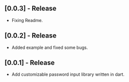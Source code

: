 ## [0.0.3] - Release

* Fixing Readme.

## [0.0.2] - Release

* Added example and fixed some bugs.

## [0.0.1] - Release

* Add customizable password input library written in dart.